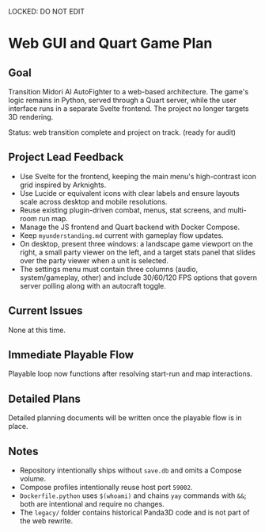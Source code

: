 LOCKED: DO NOT EDIT
# Web GUI and Quart Game Plan

## Goal
Transition Midori AI AutoFighter to a web-based architecture. The game's logic remains in Python, served through a Quart server, while the user interface runs in a separate Svelte frontend. The project no longer targets 3D rendering.

Status: web transition complete and project on track. (ready for audit)

## Project Lead Feedback
- Use Svelte for the frontend, keeping the main menu's high-contrast icon grid inspired by Arknights.
- Use Lucide or equivalent icons with clear labels and ensure layouts scale across desktop and mobile resolutions.
- Reuse existing plugin-driven combat, menus, stat screens, and multi-room run map.
- Manage the JS frontend and Quart backend with Docker Compose.
- Keep `myunderstanding.md` current with gameplay flow updates.
- On desktop, present three windows: a landscape game viewport on the right, a small party viewer on the left, and a target stats panel that slides over the party viewer when a unit is selected.
- The settings menu must contain three columns (audio, system/gameplay, other) and include 30/60/120 FPS options that govern server polling along with an autocraft toggle.

## Current Issues
None at this time.


## Immediate Playable Flow
Playable loop now functions after resolving start-run and map interactions.

## Detailed Plans
Detailed planning documents will be written once the playable flow is in place.

## Notes
- Repository intentionally ships without `save.db` and omits a Compose volume.
- Compose profiles intentionally reuse host port `59002`.
- `Dockerfile.python` uses `$(whoami)` and chains `yay` commands with `&&`; both are intentional and require no changes.
- The `legacy/` folder contains historical Panda3D code and is not part of the web rewrite.

